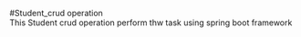 #Student_crud operation <br>
This Student crud operation perform thw task using spring boot framework
